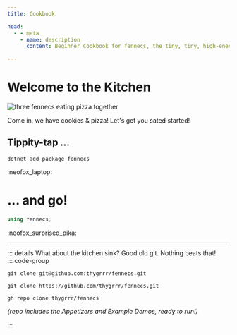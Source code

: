 ```yaml
---
title: Cookbook

head:
  - - meta
    - name: description
      content: Beginner Cookbook for fennecs, the tiny, tiny, high-energy Entity-Component System

---
```


# Welcome to the Kitchen

![three fennecs eating pizza together](https://fennecs.tech/img/fennec-job.png)

Come in, we have cookies & pizza! Let's get you ~~sated~~ started! 

## Tippity-tap ...
```shell
dotnet add package fennecs
```
:neofox_laptop:

# ... and go!

```cs
using fennecs;
```

:neofox_surprised_pika:

----------------



::: details What about the kitchen sink?
Good old git. Nothing beats that!  
::: code-group

```shell [ssh...]
git clone git@github.com:thygrrr/fennecs.git
```

```shell [no tears now, only https!]
git clone https://github.com/thygrrr/fennecs.git
```

```shell [wait... you... you... GitHub CLI unironically?]
gh repo clone thygrrr/fennecs
```

*(repo includes the Appetizers and Example Demos, ready to run!)*

:::
